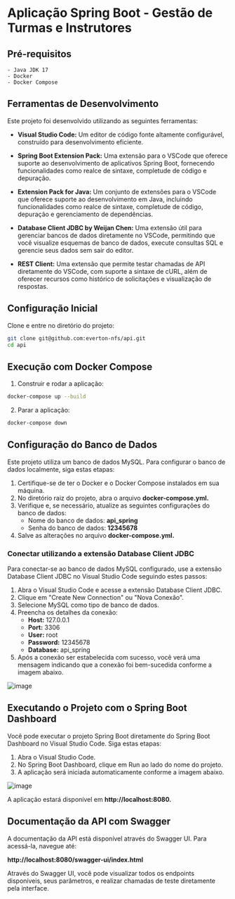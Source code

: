 # Aplicação Spring Boot - Gestão de Turmas e Instrutores


## Pré-requisitos

    - Java JDK 17
    - Docker
    - Docker Compose

## Ferramentas de Desenvolvimento

Este projeto foi desenvolvido utilizando as seguintes ferramentas:

 - **Visual Studio Code:** Um editor de código fonte altamente configurável, construído para desenvolvimento eficiente.

 - **Spring Boot Extension Pack:** Uma extensão para o VSCode que oferece suporte ao desenvolvimento de aplicativos Spring Boot, fornecendo funcionalidades como realce de sintaxe, completude de código e depuração.

 - **Extension Pack for Java:** Um conjunto de extensões para o VSCode que oferece suporte ao desenvolvimento em Java, incluindo funcionalidades como realce de sintaxe, completude de código, depuração e gerenciamento de dependências.

 - **Database Client JDBC by Weijan Chen:** Uma extensão útil para gerenciar bancos de dados diretamente no VSCode, permitindo que você visualize esquemas de banco de dados, execute consultas SQL e gerencie seus dados sem sair do editor.
   
 - **REST Client:** Uma extensão que permite testar chamadas de API diretamente do VSCode, com suporte a sintaxe de cURL, além de oferecer recursos como histórico de solicitações e visualização de respostas.

## Configuração Inicial

Clone e entre no diretório do projeto:

```sh
git clone git@github.com:everton-nfs/api.git
cd api
```
## Execução com Docker Compose

1. Construir e rodar a aplicação:

```sh
docker-compose up --build
```

2. Parar a aplicação:

```sh
docker-compose down
```
## Configuração do Banco de Dados

Este projeto utiliza um banco de dados MySQL. Para configurar o banco de dados localmente, siga estas etapas:

1. Certifique-se de ter o Docker e o Docker Compose instalados em sua máquina.
2. No diretório raiz do projeto, abra o arquivo **docker-compose.yml.**
3. Verifique e, se necessário, atualize as seguintes configurações do banco de dados:
   - Nome do banco de dados: **api_spring**
   - Senha do banco de dados: **12345678**
4. Salve as alterações no arquivo **docker-compose.yml.**

### Conectar utilizando a extensão Database Client JDBC

Para conectar-se ao banco de dados MySQL configurado, use a extensão Database Client JDBC no Visual Studio Code seguindo estes passos:

1. Abra o Visual Studio Code e acesse a extensão Database Client JDBC.
2. Clique em "Create New Connection" ou "Nova Conexão".
3. Selecione MySQL como tipo de banco de dados.
4. Preencha os detalhes da conexão:
   - **Host:** 127.0.0.1
   - **Port:** 3306
   - **User:** root
   - **Password:** 12345678
   - **Database:** api_spring
5. Após a conexão ser estabelecida com sucesso, você verá uma mensagem indicando que a conexão foi bem-sucedida conforme a imagem abaixo.

![image](https://github.com/everton-nfs/api/assets/43849964/7b6b0616-1571-4986-9a48-d7168b32b5d7)

## Executando o Projeto com o Spring Boot Dashboard

Você pode executar o projeto Spring Boot diretamente do Spring Boot Dashboard no Visual Studio Code. Siga estas etapas:

1. Abra o Visual Studio Code.
2. No Spring Boot Dashboard, clique em Run ao lado do nome do projeto.
3. A aplicação será iniciada automaticamente conforme a imagem abaixo.

![image](https://github.com/everton-nfs/api/assets/43849964/48e939e5-0e70-4116-a1d5-9ab0d3ef15f0)

A aplicação estará disponível em **http://localhost:8080.**

## Documentação da API com Swagger

A documentação da API está disponível através do Swagger UI. Para acessá-la, navegue até:

**http://localhost:8080/swagger-ui/index.html**

Através do Swagger UI, você pode visualizar todos os endpoints disponíveis, seus parâmetros, e realizar chamadas de teste diretamente pela interface.

